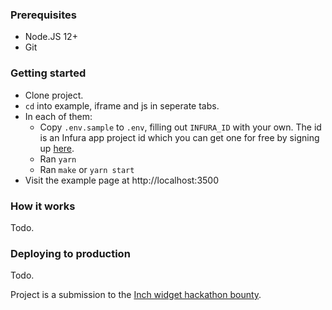 ### Prerequisites

- Node.JS 12+
- Git

### Getting started

- Clone project.
- `cd` into example, iframe and js in seperate tabs.
- In each of them:
  - Copy `.env.sample` to `.env`, filling out `INFURA_ID` with your own. The id is an Infura app project id which you can get one for free by signing up [here](https://infura.io).
  - Ran `yarn`
  - Ran `make` or `yarn start`
- Visit the example page at http://localhost:3500

### How it works

Todo.

### Deploying to production

Todo.

Project is a submission to the [Inch widget hackathon bounty](https://gitcoin.co/issue/1inch-exchange/1inchProtocol/64/100024353).
